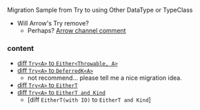 Migration Sample from Try to using Other DataType or TypeClass
 
* Will Arrow's Try remove?
  * Perhaps? [Arrow channel comment](https://kotlinlang.slack.com/archives/C5UPMM0A0/p1550322538098900?thread_ts=1550319070.097800&cid=C5UPMM0A0)
 

### content

* [diff `Try<A>` to `Either<Throwable, A>`]() 
* [diff `Try<A>` to `DeferredK<A>`]() 
  * not recommend... please tell me a nice migration idea.
* [diff `Try<A>` to `EitherT`]()
* [diff `Try<A>` to `EitherT and Kind`]()
  * [diff `EitherT(with IO)` to `EitherT and Kind`] 
